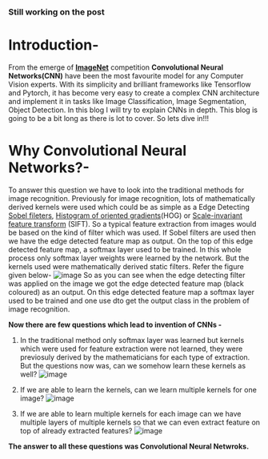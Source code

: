 
### Still working on the post


# **Introduction**-
From the emerge of [**ImageNet**](https://image-net.org/challenges/LSVRC/) competition **Convolutional Neural Networks(CNN)** have been the most favourite model for any Computer Vision experts. With its simplicity and brilliant frameworks like Tensorflow and Pytorch, it has become very easy to create a complex CNN architecture and implement it in tasks like Image Classification, Image Segmentation, Object Detection. In this blog I will try to explain CNNs in depth. This blog is going to be a bit long as there is lot to cover. So lets dive in!!!

# **Why Convolutional Neural Networks?**-
To answer this question we have to look into the traditional methods for image recognition. Previously for image recognition, lots of mathematically derived kernels were used which could be as simple as a Edge Detecting [Sobel fileters](https://en.wikipedia.org/wiki/Sobel_operator), [Histogram of oriented gradients](https://en.wikipedia.org/wiki/Histogram_of_oriented_gradients)(HOG) or [Scale-invariant feature transform](https://en.wikipedia.org/wiki/Scale-invariant_feature_transform) (SIFT). So a typical feature extraction from images would be based on the kind of filter which was used. If Sobel filters are used then we have the edge detected feature map as output. On the top of this edge detected feature map, a softmax layer used to be trained. In this whole process only softmax layer weights were learned by the network. But the kernels used were mathematically derived static filters. Refer the figure given below-
![image](https://user-images.githubusercontent.com/46114095/121986872-fdc0a400-cdb4-11eb-900f-0a031caa9d94.png)
So as you can see when the edge detecting filter was applied on the image we got the edge detected feature map (black coloured) as an output. On this edge detected feature map a softmax layer used to be trained and one use dto get the output class in the problem of image recognition.

**Now there are few questions which lead to invention of CNNs -**
1. In the traditional method only softmax layer was learned but kernels which were used for feature extraction were not learned, they were previosuly derived by the mathematicians for each type of extraction. But the questions now was, can we somehow learn these kernels as well?
![image](https://user-images.githubusercontent.com/46114095/121987660-8be95a00-cdb6-11eb-8330-9ccad29cdf55.png)

2. If we are able to learn the kernels, can we learn multiple kernels for one image?
![image](https://user-images.githubusercontent.com/46114095/121987720-aae7ec00-cdb6-11eb-9915-de71509aa691.png) 

3. If we are able to learn multiple kernels for each image can we have multiple layers of multiple kernels so that we can even extract feature on top of already extracted features?
![image](https://user-images.githubusercontent.com/46114095/121987762-baffcb80-cdb6-11eb-9e19-15bcdc06f85d.png)

**The answer to all these questions was Convolutional Neural Netwroks.**


